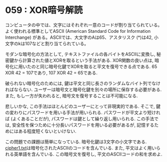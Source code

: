 # 059 : XOR暗号解読

コンピュータの中では、文字にはそれぞれ一意のコードが割り当てられている。よく使われる標準としてASCII \(American Standard Code for Information Interchange\) がある。ASCIIでは、大文字のAは65、アスタリスク \(\*\)は42, 小文字のkは107などと割り当てられている。

モダンな暗号化の方法として, テキストファイルの各バイトをASCIIに変換し, 秘密鍵から計算された値とXORを取るという手法がある. XOR関数の良い点は, 暗号化に用いたのと同じ暗号化鍵でXORを取ると平文を復号できる点である. 65 XOR 42 = 107であり, 107 XOR 42 = 65である.

破られない暗号化のためには, 鍵は平文と同じ長さのランダムなバイト列でなければならない. ユーザーは暗号文と暗号化鍵を別々の場所に保存する必要がある. また, もし一方が失われると, 暗号文を復号することは不可能になる.

悲しいかな, この手法はほとんどのユーザーにとって非現実的である. そこで, 鍵の変わりにパスワードを用いる手法が用いられる. パスワードが平文より短ければ \(よくあることだが\), パスワードは鍵として繰り返し用いられる. この手法では, 安全性を保つために十分長いパスワードを用いる必要があるが, 記憶するためにはある程度短くないといけない.

この問題での課題は簡単になっている. 暗号化鍵は3文字の小文字である. [cipher1.txt](https://projecteuler.net/project/resources/p059_cipher.txt)は暗号化されたASCIIのコードを含んでいる. また, 平文はよく用いられる英単語を含んでいる. この暗号文を復号し, 平文のASCIIコードの和を求めよ.


